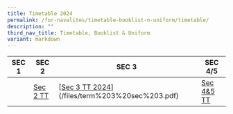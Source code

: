 ```yaml
---
title: Timetable 2024
permalink: /for-navalites/timetable-booklist-n-uniform/timetable/
description: ""
third_nav_title: Timetable, Booklist & Uniform
variant: markdown
---
```

| **SEC 1** | **SEC 2** | **SEC 3** | **SEC 4/5** |
| -------- | -------- | -------- |-------- |
| [](/files/term%203%20sec%201.pdf)| [Sec 2 TT](/files/term%203%20sec%202.pdf)| [[Sec 3 TT 2024](/files/Sec3_TT.pdf)](/files/term%203%20sec%203.pdf)  |[Sec 4&5 TT](/files/term%203%20sec%204_5.pdf)  |